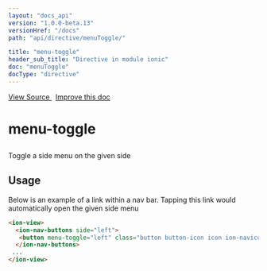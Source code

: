 ```yaml
---
layout: "docs_api"
version: "1.0.0-beta.13"
versionHref: "/docs"
path: "api/directive/menuToggle/"

title: "menu-toggle"
header_sub_title: "Directive in module ionic"
doc: "menuToggle"
docType: "directive"
---
```


<div class="improve-docs">
  <a href='http://github.com/driftyco/ionic/tree/master/js/angular/directive/menuToggle.js#L1'>
    View Source
  </a>
  &nbsp;
  <a href='http://github.com/driftyco/ionic/edit/master/js/angular/directive/menuToggle.js#L1'>
    Improve this doc
  </a>
</div>




<h1 class="api-title">

  menu-toggle



</h1>





Toggle a side menu on the given side








  
<h2 id="usage">Usage</h2>
  
Below is an example of a link within a nav bar. Tapping this link would
automatically open the given side menu

```html
<ion-view>
  <ion-nav-buttons side="left">
   <button menu-toggle="left" class="button button-icon icon ion-navicon"></button>
  </ion-nav-buttons>
 ...
</ion-view>
```
  
  

  





